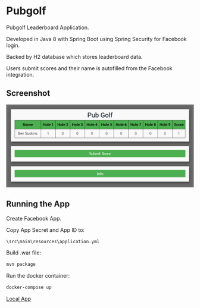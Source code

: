 # Pubgolf
Pubgolf Leaderboard Application.

Developed in Java 8 with Spring Boot using Spring Security for Facebook login.

Backed by H2 database which stores leaderboard data.

Users submit scores and their name is autofilled from the Facebook integration.

## Screenshot
![alt text](docs/pubgolf.png?raw=true "PubGolf")

## Running the App
Create Facebook App.

Copy App Secret and App ID to:

```bash
\src\main\resources\application.yml
```

Build .war file:

```bash
mvn package
```

Run the docker container:

```bash
docker-compose up
```

[Local App](http://localhost/)
